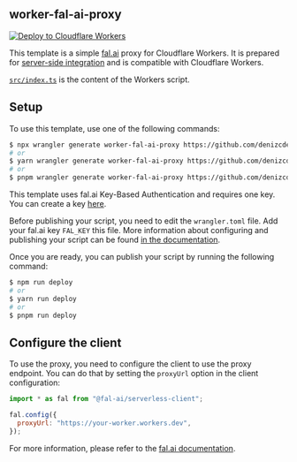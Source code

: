 ## worker-fal-ai-proxy

[![Deploy to Cloudflare Workers](https://deploy.workers.cloudflare.com/button)](https://deploy.workers.cloudflare.com/?url=https://github.com/denizcdemirci/worker-fal-ai-proxy)

This template is a simple [fal.ai](https://fal.ai) proxy for Cloudflare Workers. It is prepared for [server-side integration](https://fal.ai/docs/model-endpoints/server-side) and is compatible with Cloudflare Workers.

[`src/index.ts`](https://github.com/denizcdemirci/worker-fal-ai-proxy/blob/main/src/index.ts) is the content of the Workers script.

## Setup

To use this template, use one of the following commands:

```sh
$ npx wrangler generate worker-fal-ai-proxy https://github.com/denizcdemirci/worker-fal-ai-proxy
# or
$ yarn wrangler generate worker-fal-ai-proxy https://github.com/denizcdemirci/worker-fal-ai-proxy
# or
$ pnpm wrangler generate worker-fal-ai-proxy https://github.com/denizcdemirci/worker-fal-ai-proxy
```

This template uses fal.ai Key-Based Authentication and requires one key. You can create a key [here](https://fal.ai/dashboard/keys).

Before publishing your script, you need to edit the `wrangler.toml` file. Add your fal.ai key `FAL_KEY` this file. More information about configuring and publishing your script can be found [in the documentation](https://developers.cloudflare.com/workers/get-started/guide/).

Once you are ready, you can publish your script by running the following command:

```sh
$ npm run deploy
# or
$ yarn run deploy
# or
$ pnpm run deploy
```

## Configure the client

To use the proxy, you need to configure the client to use the proxy endpoint. You can do that by setting the `proxyUrl` option in the client configuration:

```js
import * as fal from "@fal-ai/serverless-client";

fal.config({
  proxyUrl: "https://your-worker.workers.dev",
});
```

For more information, please refer to the [fal.ai documentation](https://fal.ai/docs).
